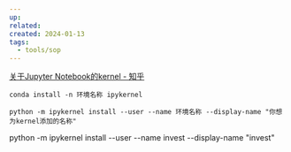 ```yaml
---
up: 
related: 
created: 2024-01-13
tags:
  - tools/sop
---
```





[关于Jupyter Notebook的kernel - 知乎](https://zhuanlan.zhihu.com/p/81605893)


`conda install -n 环境名称 ipykernel`

`python -m ipykernel install --user --name 环境名称 --display-name "你想为kernel添加的名称"`


python -m ipykernel install --user --name invest --display-name "invest"
